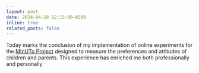 ```yaml
---
layout: post
date: 2024-04-28 12:15:00-0300
inline: true
related_posts: false
---
```


Today marks the conclusion of my implementation of online experiments for the [MInUTo Project](https://site.unibo.it/minuto/en) designed to measure the preferences and attitudes of children and parents. This experience has enriched me both professionally and personally
